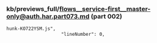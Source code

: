 ### kb/previews_full/flows__service-first__master-only@auth.har.part073.md (part 002)

```md
hunk-KO722YSM.js",
                    "lineNumber": 0,
         
```

```

